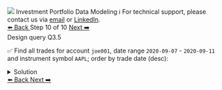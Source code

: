 <!-- TOP -->
<div class="top">
  <img src="https://datastax-academy.github.io/katapod-shared-assets/images/ds-academy-logo.svg" />
  <span class="scenario-title">Investment Portfolio Data Modeling</span>
  <span class="scenario-subtitle">ℹ️ For technical support, please contact us via <a href="mailto:aleksandr.volochnev@datastax.com">email</a> or <a href="https://dtsx.io/aleks">LinkedIn</a>.</span> 
</div>

<!-- NAVIGATION -->
<div id="navigation-top" class="navigation-top">
 <a href='command:katapod.loadPage?[{"step":"step9"}]'
   class="btn btn-dark navigation-top-left">⬅️ Back
 </a>
<span class="step-count"> Step 10 of 10</span>
 <a href='command:katapod.loadPage?[{"step":"finish"}]'
    class="btn btn-dark navigation-top-right">Next ➡️
  </a>
</div>

<!-- CONTENT -->

<div class="step-title">Design query Q3.5</div>

✅ Find all trades for account `joe001`, date range `2020-09-07` - `2020-09-11` and instrument symbol `AAPL`; order by trade date (desc):

<details>
  <summary>Solution</summary>

```
SELECT account, 
       TODATE(DATEOF(trade_id)) AS date, 
       trade_id, type, symbol,
       shares, price, amount 
FROM trades_by_a_sd
WHERE account = 'joe001'
  AND symbol = 'AAPL'
  AND trade_id > maxTimeuuid('2020-09-07')
  AND trade_id < minTimeuuid('2020-09-12');
```

</details>

<!-- NAVIGATION -->
<div id="navigation-bottom" class="navigation-bottom">
 <a href='command:katapod.loadPage?[{"step":"step9"}]'
   class="btn btn-dark navigation-bottom-left">⬅️ Back
 </a>
 <a href='command:katapod.loadPage?[{"step":"finish"}]'
    class="btn btn-dark navigation-bottom-right">Next ➡️
  </a>
</div>

